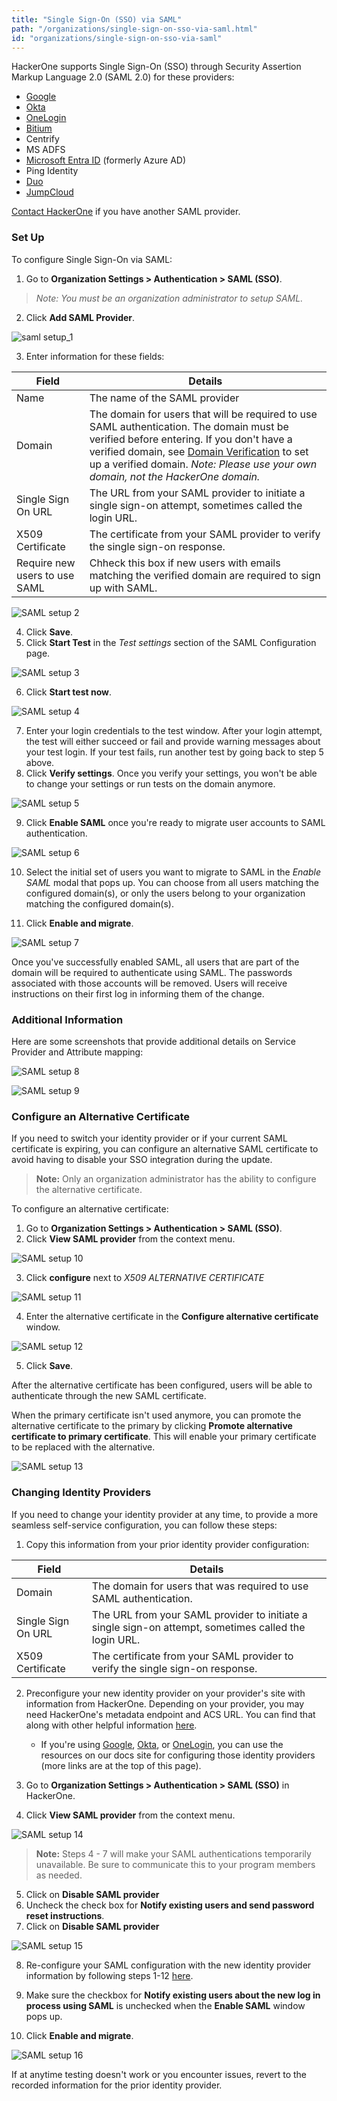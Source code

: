 ```yaml
---
title: "Single Sign-On (SSO) via SAML"
path: "/organizations/single-sign-on-sso-via-saml.html"
id: "organizations/single-sign-on-sso-via-saml"
---
```


HackerOne supports Single Sign-On (SSO) through Security Assertion Markup Language 2.0 (SAML 2.0) for these providers:
* [Google](/organizations/google-sso-saml-setup.html)
* [Okta](/organizations/okta-sso-saml-setup.html)
* [OneLogin](/organizations/onelogin-sso-saml-setup.html)
* [Bitium](https://support.bitium.com/administration/saml-hackerone/)
* Centrify
* MS ADFS
* [Microsoft Entra ID](https://learn.microsoft.com/en-us/azure/active-directory/saas-apps/hackerone-tutorial) (formerly Azure AD)
* Ping Identity
* [Duo](https://duo.com/docs/hackerone)
* [JumpCloud](https://support.jumpcloud.com/support/s/article/single-sign-on-sso-with-hackerone2)

[Contact HackerOne](https://support.hackerone.com) if you have another SAML provider.

### Set Up

To configure Single Sign-On via SAML:
1. Go to **Organization Settings > Authentication > SAML (SSO)**.

><i>Note: You must be an organization administrator to setup SAML.</i>

2. Click **Add SAML Provider**.

![saml setup_1](./images/saml-sso-setup-1.png)

3. Enter information for these fields:

Field | Details
------ | ------
Name | The name of the SAML provider
Domain | The  domain for users that will be required to use SAML authentication. The domain must be verified before entering. If you don't have a verified domain, see [Domain Verification](domain-verification.html) to set up a verified domain.  *Note: Please use your own domain, not the HackerOne domain.*
Single Sign On URL | The URL from your SAML provider to initiate a single sign-on attempt, sometimes called the login URL.
X509 Certificate | The certificate from your SAML provider to verify the single sign-on response.
Require new users to use SAML | Chheck this box if new users with emails matching the verified domain are required to sign up with SAML.

![SAML setup 2](./images/saml-sso-setup-2.png)

4. Click **Save**.
5. Click **Start Test** in the *Test settings* section of the SAML Configuration page.

![SAML setup 3](./images/saml-sso-setup-3.png)

6. Click **Start test now**.

![SAML setup 4](./images/saml-sso-setup-4.png)

7. Enter your login credentials to the test window. After your login attempt, the test will either succeed or fail and provide warning messages about your test login. If your test fails, run another test by going back to step 5 above.
8. Click **Verify settings**. Once you verify your settings, you won't be able to change your settings or run tests on the domain anymore.

![SAML setup 5](./images/saml-sso-setup-5.png)

9. Click **Enable SAML** once you're ready to migrate user accounts to SAML authentication.

![SAML setup 6](./images/saml-sso-setup-6.png)

10. Select the initial set of users you want to migrate to SAML in the *Enable SAML* modal that pops up. You can choose from all users matching the configured domain(s), or only the users belong to your organization matching the configured domain(s). 

11. Click **Enable and migrate**.

![SAML setup 7](./images/saml-sso-setup-7.png)

Once you've successfully enabled SAML, all users that are part of the domain will be required to authenticate using SAML. The passwords associated with those accounts will be removed. Users will receive instructions on their first log in informing them of the change.

### Additional Information
Here are some screenshots that provide additional details on Service Provider and Attribute mapping:

![SAML setup 8](./images/saml-1.png)

![SAML setup 9](./images/saml-2.png)

### Configure an Alternative Certificate
If you need to switch your identity provider or if your current SAML certificate is expiring, you can configure an alternative SAML certificate to avoid having to disable your SSO integration during the update.

> **Note:** Only an organization administrator has the ability to configure the alternative certificate.

To configure an alternative certificate:

1. Go to **Organization Settings > Authentication > SAML (SSO)**.
2. Click **View SAML provider** from the context menu.

![SAML setup 10](./images/saml-sso-setup-8.png)

3. Click **configure** next to *X509 ALTERNATIVE CERTIFICATE* 

![SAML setup 11](./images/saml-sso-setup-9.png)

4. Enter the alternative certificate in the **Configure alternative certificate** window.

![SAML setup 12](./images/saml-sso-setup-10.png)

5. Click **Save**.

After the alternative certificate has been configured, users will be able to authenticate through the new SAML certificate.

When the primary certificate isn't used anymore, you can promote the alternative certificate to the primary by clicking **Promote alternative certificate to primary certificate**. This will enable your primary certificate to be replaced with the alternative.

![SAML setup 13](./images/saml-sso-setup-11.png)

### Changing Identity Providers

If you need to change your identity provider at any time, to provide a more seamless self-service configuration, you can follow these steps:

1. Copy this information from your prior identity provider configuration:

 Field | Details
------ | ------
Domain | The  domain for users that was required to use SAML authentication.
Single Sign On URL | The URL from your SAML provider to initiate a single sign-on attempt, sometimes called the login URL.
X509 Certificate | The certificate from your SAML provider to verify the single sign-on response.

2. Preconfigure your new identity provider on your provider's site with information from HackerOne. Depending on your provider, you may need HackerOne's metadata endpoint and ACS URL. You can find that along with other helpful information [here](sso-faqs.html).
     * If you're using [Google](google-sso-saml-setup.html), [Okta](okta-sso-saml-setup.html), or [OneLogin](onelogin-sso-saml-setup.html), you can use the resources on our docs site for configuring those identity providers (more links are at the top of this page).

3. Go to **Organization Settings > Authentication > SAML (SSO)** in HackerOne.
4. Click **View SAML provider** from the context menu.

![SAML setup 14](./images/saml-sso-setup-8.png)

> **Note:** Steps 4 - 7 will make your SAML authentications temporarily unavailable. Be sure to communicate this to your program members as needed.

5. Click on **Disable SAML provider**
6. Uncheck the check box for **Notify existing users and send password reset instructions**.
7. Click on **Disable SAML provider**

![SAML setup 15](./images/saml-sso-setup-12.png)

8. Re-configure your SAML configuration with the new identity provider information by following steps 1-12 [here](single-sign-on-sso-via-saml.html#set-up).

9. Make sure the checkbox for **Notify existing users about the new log in process using SAML** is unchecked when the **Enable SAML** window pops up.

10. Click **Enable and migrate**.

![SAML setup 16](./images/saml-sso-setup-13.png)

 If at anytime testing doesn't work or you encounter issues, revert to the recorded information for the prior identity provider.

